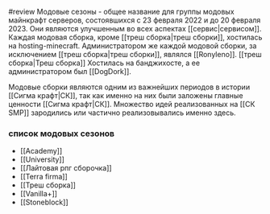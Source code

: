 #review 
Модовые сезоны  - общее название для группы модовых майнкрафт серверов, состоявшихся с 23 февраля 2022 и до 20 февраля 2023. Они являются улучшенным во всех аспектах [[сервис|сервисом]].
Каждая модовая сборка, кроме [[треш сборка|треш сборки]], хостилась на hosting-minecraft. Администратором же каждой модовой сборки, за исключением [[треш сборка|треш сборки]], являлся [[Ronyleno]]. [[треш сборка|Треш сборка]] Хостилась на банджихосте, а ее администратором был [[DogDork]].

Модовые сборки являются одним из важнейших периодов в истории [[Сигма крафт|СК]], так как именно на них были заложены главные ценности [[Сигма крафт|СК]]. Множество идей реализованных на [[СК SMP]] зародились или частично реализовывались именно здесь.
### список модовых сезонов
* [[Academy]]
* [[University]]
* [[Лайтовая рпг сборочка]]
* [[Terra firma]]
* [[Треш сборка]]
* [[Vanilla+]]
* [[Stoneblock]]